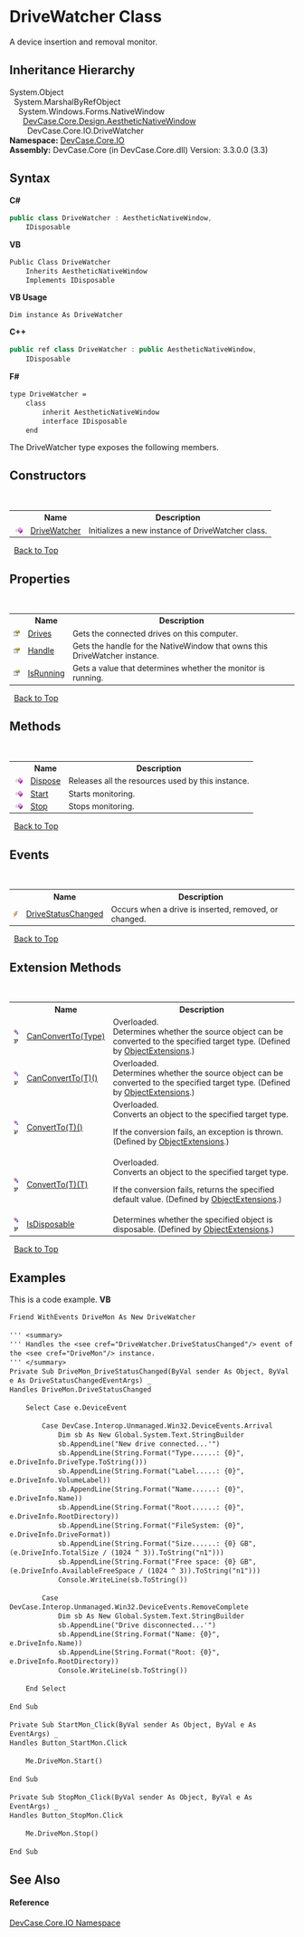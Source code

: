 # DriveWatcher Class
 

A device insertion and removal monitor.


## Inheritance Hierarchy
System.Object<br />&nbsp;&nbsp;System.MarshalByRefObject<br />&nbsp;&nbsp;&nbsp;&nbsp;System.Windows.Forms.NativeWindow<br />&nbsp;&nbsp;&nbsp;&nbsp;&nbsp;&nbsp;<a href="T_DevCase_Core_Design_AestheticNativeWindow">DevCase.Core.Design.AestheticNativeWindow</a><br />&nbsp;&nbsp;&nbsp;&nbsp;&nbsp;&nbsp;&nbsp;&nbsp;DevCase.Core.IO.DriveWatcher<br />
**Namespace:**&nbsp;<a href="N_DevCase_Core_IO">DevCase.Core.IO</a><br />**Assembly:**&nbsp;DevCase.Core (in DevCase.Core.dll) Version: 3.3.0.0 (3.3)

## Syntax

**C#**<br />
``` C#
public class DriveWatcher : AestheticNativeWindow, 
	IDisposable
```

**VB**<br />
``` VB
Public Class DriveWatcher
	Inherits AestheticNativeWindow
	Implements IDisposable
```

**VB Usage**<br />
``` VB Usage
Dim instance As DriveWatcher
```

**C++**<br />
``` C++
public ref class DriveWatcher : public AestheticNativeWindow, 
	IDisposable
```

**F#**<br />
``` F#
type DriveWatcher =  
    class
        inherit AestheticNativeWindow
        interface IDisposable
    end
```

The DriveWatcher type exposes the following members.


## Constructors
&nbsp;<table><tr><th></th><th>Name</th><th>Description</th></tr><tr><td>![Public method](media/pubmethod.gif "Public method")</td><td><a href="M_DevCase_Core_IO_DriveWatcher__ctor">DriveWatcher</a></td><td>
Initializes a new instance of DriveWatcher class.</td></tr></table>&nbsp;
<a href="#drivewatcher-class">Back to Top</a>

## Properties
&nbsp;<table><tr><th></th><th>Name</th><th>Description</th></tr><tr><td>![Public property](media/pubproperty.gif "Public property")</td><td><a href="P_DevCase_Core_IO_DriveWatcher_Drives">Drives</a></td><td>
Gets the connected drives on this computer.</td></tr><tr><td>![Public property](media/pubproperty.gif "Public property")</td><td><a href="P_DevCase_Core_IO_DriveWatcher_Handle">Handle</a></td><td>
Gets the handle for the NativeWindow that owns this DriveWatcher instance.</td></tr><tr><td>![Public property](media/pubproperty.gif "Public property")</td><td><a href="P_DevCase_Core_IO_DriveWatcher_IsRunning">IsRunning</a></td><td>
Gets a value that determines whether the monitor is running.</td></tr></table>&nbsp;
<a href="#drivewatcher-class">Back to Top</a>

## Methods
&nbsp;<table><tr><th></th><th>Name</th><th>Description</th></tr><tr><td>![Public method](media/pubmethod.gif "Public method")</td><td><a href="M_DevCase_Core_IO_DriveWatcher_Dispose">Dispose</a></td><td>
Releases all the resources used by this instance.</td></tr><tr><td>![Public method](media/pubmethod.gif "Public method")</td><td><a href="M_DevCase_Core_IO_DriveWatcher_Start">Start</a></td><td>
Starts monitoring.</td></tr><tr><td>![Public method](media/pubmethod.gif "Public method")</td><td><a href="M_DevCase_Core_IO_DriveWatcher_Stop">Stop</a></td><td>
Stops monitoring.</td></tr></table>&nbsp;
<a href="#drivewatcher-class">Back to Top</a>

## Events
&nbsp;<table><tr><th></th><th>Name</th><th>Description</th></tr><tr><td>![Public event](media/pubevent.gif "Public event")</td><td><a href="E_DevCase_Core_IO_DriveWatcher_DriveStatusChanged">DriveStatusChanged</a></td><td>
Occurs when a drive is inserted, removed, or changed.</td></tr></table>&nbsp;
<a href="#drivewatcher-class">Back to Top</a>

## Extension Methods
&nbsp;<table><tr><th></th><th>Name</th><th>Description</th></tr><tr><td>![Public Extension Method](media/pubextension.gif "Public Extension Method")![Code example](media/CodeExample.png "Code example")</td><td><a href="M_DevCase_Core_Extensions_Object_ObjectExtensions_CanConvertTo">CanConvertTo(Type)</a></td><td>Overloaded.  
Determines whether the source object can be converted to the specified target type.
 (Defined by <a href="T_DevCase_Core_Extensions_Object_ObjectExtensions">ObjectExtensions</a>.)</td></tr><tr><td>![Public Extension Method](media/pubextension.gif "Public Extension Method")![Code example](media/CodeExample.png "Code example")</td><td><a href="M_DevCase_Core_Extensions_Object_ObjectExtensions_CanConvertTo__1">CanConvertTo(T)()</a></td><td>Overloaded.  
Determines whether the source object can be converted to the specified target type.
 (Defined by <a href="T_DevCase_Core_Extensions_Object_ObjectExtensions">ObjectExtensions</a>.)</td></tr><tr><td>![Public Extension Method](media/pubextension.gif "Public Extension Method")![Code example](media/CodeExample.png "Code example")</td><td><a href="M_DevCase_Core_Extensions_Object_ObjectExtensions_ConvertTo__1">ConvertTo(T)()</a></td><td>Overloaded.  
Converts an object to the specified target type. 

 If the conversion fails, an exception is thrown.
 (Defined by <a href="T_DevCase_Core_Extensions_Object_ObjectExtensions">ObjectExtensions</a>.)</td></tr><tr><td>![Public Extension Method](media/pubextension.gif "Public Extension Method")![Code example](media/CodeExample.png "Code example")</td><td><a href="M_DevCase_Core_Extensions_Object_ObjectExtensions_ConvertTo__1_1">ConvertTo(T)(T)</a></td><td>Overloaded.  
Converts an object to the specified target type. 

 If the conversion fails, returns the specified default value.
 (Defined by <a href="T_DevCase_Core_Extensions_Object_ObjectExtensions">ObjectExtensions</a>.)</td></tr><tr><td>![Public Extension Method](media/pubextension.gif "Public Extension Method")![Code example](media/CodeExample.png "Code example")</td><td><a href="M_DevCase_Core_Extensions_Object_ObjectExtensions_IsDisposable">IsDisposable</a></td><td>
Determines whether the specified object is disposable.
 (Defined by <a href="T_DevCase_Core_Extensions_Object_ObjectExtensions">ObjectExtensions</a>.)</td></tr></table>&nbsp;
<a href="#drivewatcher-class">Back to Top</a>

## Examples
This is a code example. 
**VB**<br />
``` VB
Friend WithEvents DriveMon As New DriveWatcher

''' <summary>
''' Handles the <see cref="DriveWatcher.DriveStatusChanged"/> event of the <see cref="DriveMon"/> instance.
''' </summary>
Private Sub DriveMon_DriveStatusChanged(ByVal sender As Object, ByVal e As DriveStatusChangedEventArgs) _
Handles DriveMon.DriveStatusChanged

    Select Case e.DeviceEvent

        Case DevCase.Interop.Unmanaged.Win32.DeviceEvents.Arrival
            Dim sb As New Global.System.Text.StringBuilder
            sb.AppendLine("New drive connected...'")
            sb.AppendLine(String.Format("Type......: {0}", e.DriveInfo.DriveType.ToString()))
            sb.AppendLine(String.Format("Label.....: {0}", e.DriveInfo.VolumeLabel))
            sb.AppendLine(String.Format("Name......: {0}", e.DriveInfo.Name))
            sb.AppendLine(String.Format("Root......: {0}", e.DriveInfo.RootDirectory))
            sb.AppendLine(String.Format("FileSystem: {0}", e.DriveInfo.DriveFormat))
            sb.AppendLine(String.Format("Size......: {0} GB", (e.DriveInfo.TotalSize / (1024 ^ 3)).ToString("n1")))
            sb.AppendLine(String.Format("Free space: {0} GB", (e.DriveInfo.AvailableFreeSpace / (1024 ^ 3)).ToString("n1")))
            Console.WriteLine(sb.ToString())

        Case DevCase.Interop.Unmanaged.Win32.DeviceEvents.RemoveComplete
            Dim sb As New Global.System.Text.StringBuilder
            sb.AppendLine("Drive disconnected...'")
            sb.AppendLine(String.Format("Name: {0}", e.DriveInfo.Name))
            sb.AppendLine(String.Format("Root: {0}", e.DriveInfo.RootDirectory))
            Console.WriteLine(sb.ToString())

    End Select

End Sub

Private Sub StartMon_Click(ByVal sender As Object, ByVal e As EventArgs) _
Handles Button_StartMon.Click

    Me.DriveMon.Start()

End Sub

Private Sub StopMon_Click(ByVal sender As Object, ByVal e As EventArgs) _
Handles Button_StopMon.Click

    Me.DriveMon.Stop()

End Sub
```


## See Also


#### Reference
<a href="N_DevCase_Core_IO">DevCase.Core.IO Namespace</a><br />